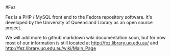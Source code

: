 #Fez

Fez is a PHP / MySQL front end to the Fedora repository software. It's developed by the University of Queensland Library as an open source project.

We will add more to github markdown wiki documentation soon, but for now most of our information is still located at http://fez.library.uq.edu.au/ and http://fez.library.uq.edu.au/wiki/Main_Page